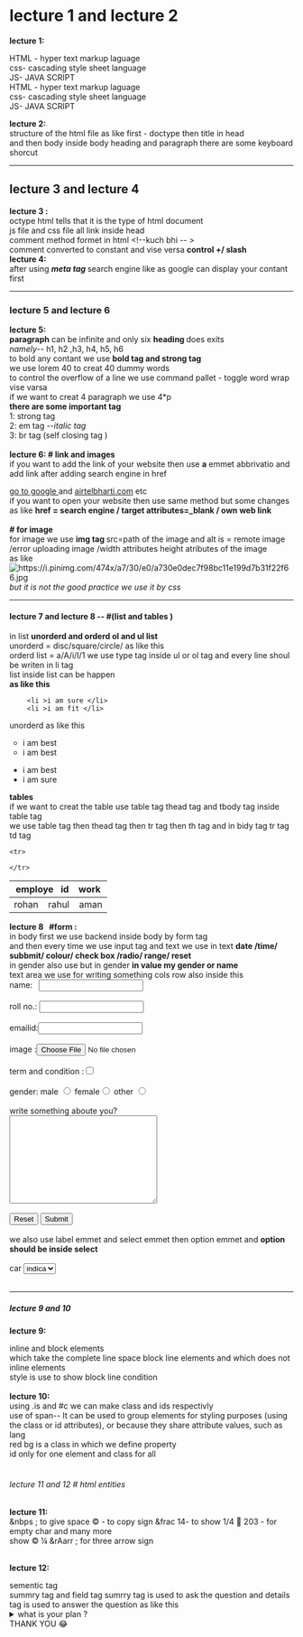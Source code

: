 <!DOCTYPE html>
<html lang="en">
<head>
  <meta charset="UTF-8">
  <meta http-equiv="X-UA-Compatible" content="IE=edge">
  <meta name="viewport" content="width=device-width, initial-scale=1.0">
  <title>completewebdevlopmetpractice</title>
  <link rel="stylesheet" href="complete.css">

</head>
<body>
  <!-- <s>E </s> --> 
  <h1> lecture 1 and lecture 2 </h1>
  <STRONg>lecture 1:</STRONg><br>
  <p> <div class="container">
    HTML - hyper text markup laguage <br>
    css- cascading style sheet language <br>
    JS- JAVA SCRIPT <br>
    HTML - hyper text markup laguage <br>
    css- cascading style sheet language <br>
    JS- JAVA SCRIPT <br></div>
   </p>
  <strong>lecture 2:</strong> <br>
  <div class="container">structure of the html file  as like first - doctype then title in head <br>
    and then body inside body heading and paragraph there are some keyboard <br>
    shorcut </div>
  <hr>
  <h2>
     <div id="image"> lecture 3 and  lecture 4 </div>
  </h2>
  <strong>lecture 3 :</strong> <br> 
<div class="container">octype html tells that it is  the type of html document <br>
  js file and css file all link inside head  <br>
  comment method formet in html &lt;!--kuch bhi -- &gt;<br>
  comment converted to constant and vise versa <strong>control +/ slash </strong> <br></div>
<strong>lecture 4:</strong> <br>
<div class="container">after using <strong> <em>meta tag </em></strong> search engine like as google can display your contant first <br></div>
<hr>
<h3> <div class="container">lecture 5 and lecture 6</div></h3>
<strong>lecture 5: </strong></div><br>
  <div> <div class="container"> <strong> paragraph</strong> can be infinite and only six <strong>heading </strong> does exits<br>
  <em>namely</em>-- h1, h2 ,h3, h4, h5, h6 <br> 
  to bold any contant we use <strong>bold tag and strong tag </strong><br>
  we use lorem 40 to creat 40 dummy words <br>
  to control the overflow of a line we use command pallet - toggle word wrap vise varsa <br>
  if we want to creat 4 paragraph we use 4*p <br>
  <strong>there are some important tag </strong><br>
  1: strong tag <br>
  2: em tag <em>--italic tag </em> <br>
  3: br tag (self closing tag ) </div><br>
  <strong>lecture 6:  # link and images   </strong><br>
   <div class="container">  if you want to add the link of your website then use <strong>a</strong> emmet abbrivatio and add link after adding search engine in href<br>
  
  <a href="https//:google.com">go to google </a>and 
  <a href="google.com"  >airtelbharti.com</a> etc <br>
  if you want to open your website then use same method but some changes as like <strong>href = search engine / target attributes=_blank / own web link </strong><br>
  <br> <strong># for image </strong> <br>
  for image we use <strong>img tag </strong> src=path of the image and alt is = remote image /error uploading image /width attributes height atributes of the image <br>
  as like <img src="https://i.pinimg.com/474x/a7/30/e0/a730e0dec7f98bc11e199d7b31f22f66.jpg" alt="https://i.pinimg.com/474x/a7/30/e0/a730e0dec7f98bc11e199d7b31f22f66.jpg"> <br>
  <em>but it is not the good practice we use it by css</em>
 </div>
  <hr></div>
 <div class="silver"><h4>lecture 7 and lecture 8 -- #(list and tables )</h4> </div>  
 <div class="container">in list <strong>unorderd and orderd ol and ul list  </strong> <br>
unorderd = disc/square/circle/  as like this <br>
orderd list = a/A/i/I/1  we use type tag inside ul or ol tag  and every line shoul be writen in li   tag  <br>
list inside list can be happen <br>
<strong>as like this </strong> <br>
<ol type="a">

     <li >i am sure </li>
     <li >i am fit </li>
  
</ol>
unorderd as like this 
<ul type="circle" >
<li> 
  i am best </li>
  <li>i am best </li>
</ul>
<ul type ="disc">
<li>i am best </li>
<li>i am sure </li>
</ul>
<strong>tables </strong> <br>
if we want to creat the table  use table tag thead tag and tbody tag inside table tag <br>
we use table tag then thead tag then tr tag then th tag and in bidy tag tr tag td tag <br>

<table>
  <thead>

    <tr>
<th> employe&nbsp;&nbsp; id &nbsp;&nbsp; work </th>

    </tr>
  </thead>
<tbody>
  <td>rohan &nbsp;&nbsp; rahul &nbsp;&nbsp; aman </td>
</tbody>
</table>
<form action="backend.php"></form> </div>
<strong>lecture 8 &nbsp; #form :</strong> <br>
 <div class="container">in body first we use backend inside body by form tag <br>
and then every time we use input tag and text 
we use in text <strong>date /time/ subbmit/ colour/ check box /radio/ range/ reset </strong> <br>
 in gender also use but in gender <strong> in value my gender or name </strong> <br>
 text area we use for writing something  cols row  also inside this<br>
name:    &nbsp;&nbsp;<input type="name"> <br><br>
roll no.: <input type="number"><br><br>
 emailid:<input type="text"><br><br>
 image :<input type="file"><br><br>
  term and condition :<input type="checkbox"><br><br>
  gender: male <input type="radio" name="mygender" id="">
   female<input type="radio" name="mygender" id="">
   other <input type="radio" name="mygender" id=""><br><br>
   write something aboute you? <br> <textarea name="write" id="" cols="30" rows="10"></textarea> <br><br>
   <input type="reset" name="" id=""> <input type="submit"><br><br>
   we also use label emmet and select emmet then option emmet and <strong>option should be inside select </strong> <br><br>
<label for="car">car</label>
   <select name="mycar" id="car"><option value="indica swift">indica</option><option value="swift">swift</option></select><br><br>
 </div>
   <hr>
  <div class="green"><h5>lecture 9 and 10 </h5> </div>

<strong>lecture 9:</strong> <br>
 <div class="container"> inline and block elements <br>
which take the complete line space block line elements and which does not inline elements <br>
style is use to show block line condition </div> <br> 
<strong>lecture 10:</strong> <br>
<div class="redBg" id="">
<div class="is"></div>
<span class="my1 my2 my3"></span><span class="my1 my2 my3"></span><span class="my1 my2 my3"></span><span class="my1 my2 my3"></span>
<div class="span"></div>
<div id="span"></div>
using .is and #c we can make class and ids respectivly <br>
use of span-- It can be used to group elements for styling purposes (using the class or id attributes), or because they share attribute values, such as lang <br>
red bg is a class in which we define property <br>
id only for one element and class for all </div> <br>
<h6>
  lecture 11 and 12 # <em>html entities</em>

</h6>
<strong>lecture 11: </strong> <br>
  <div class="container">&nbps ; to give space  &copy - to copy sign &frac 14- to show  1/4 &#8 203 - for empty char  and many more <br>
show &copy; &frac14;
&rAarr ;  for three arrow sign </div> <br>

 <strong>lecture 12:</strong> <br>
 <div class="container">
 sementic tag <br>
 summry tag and field tag 
 sumrry tag is used to ask the question and details  tag is used to answer the question as like this <br>
 <details>
<summary>what is your plan ?</summary>
my plan is to become a best tycoon

 </details>
 <div class="container"></div>
  THANK YOU &#128514; </div>
  <a href=""></a>


















































































